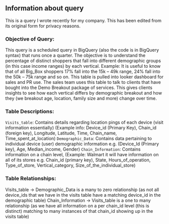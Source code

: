 ## Information about query

This is a query I wrote recently for my company. This has been edited from its original form for privacy reasons.

### Objective of Query:
This query is a scheduled query in BigQuery (also the code is in BigQuery syntax) that runs once a quarter. The objective is to understand the percentage of distinct shoppers that fall into different demographic groups (in this case income ranges) by each vertical. Example: It is useful to know that of all Big_Box shoppers 17% fall into the 15k – 49k range, 24% fall into the 50k – 75k range and so on. This table is pulled into looker dashboard for sales and PR use. The sales team uses this table to talk to clients that have bought into the Demo Breakout package of services. This gives clients insights to see how each vertical differs by demographic breakout and how they (we breakout age, location, family size and more) change over time.

### Table Descriptions:
`Visits_table`: Contains details regarding location pings of each device (visit information essentially) (Example info: Device_id (Primary Key), Chain_id (foreign key), Longitude, Latitude, Time, Chain_name, Time_spent_at_location)
`Demographic_Data`: Contains data pertaining to individual device (user) demographic information e.g. (Device_Id (Primary key), Age, Median_income, Gender)
`Chain_Information`: Contains information on a chain level, (Example: Walmart it will have information on all of its stores e.g. Chain_id (primary key), State, Hours_of_operation, Type_of_store, Vertical_category, Size_of_the_individual_store)

### Table Relationships:
Visits_table -> Demographic_Data is a many to zero relationship (as not all device_ids that we have in the visits table have a matching device_id in the demographic table)
Chain_Information -> Visits_table is a one to many relationship (as we have all information on a per chain_id level (this is distinct) matching to many instances of that chain_id showing up in the visits table)
